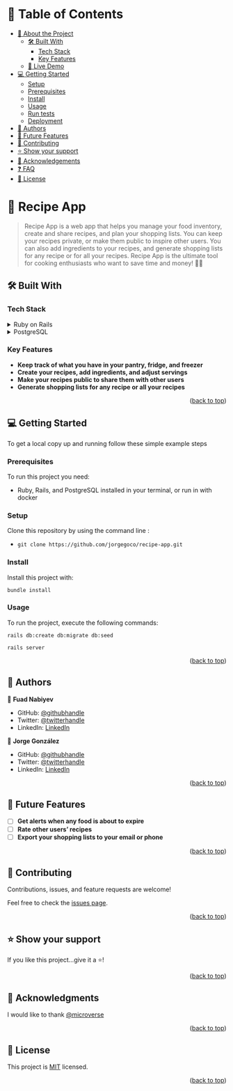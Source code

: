 <a name="readme-top"></a>

# 📗 Table of Contents

- [📖 About the Project](#about-project)
  - [🛠 Built With](#built-with)
    - [Tech Stack](#tech-stack)
    - [Key Features](#key-features)
  - [🚀 Live Demo](#live-demo)
- [💻 Getting Started](#getting-started)
  - [Setup](#setup)
  - [Prerequisites](#prerequisites)
  - [Install](#install)
  - [Usage](#usage)
  - [Run tests](#run-tests)
  - [Deployment](#triangular_flag_on_post-deployment)
- [👥 Authors](#authors)
- [🔭 Future Features](#future-features)
- [🤝 Contributing](#contributing)
- [⭐️ Show your support](#support)
- [🙏 Acknowledgements](#acknowledgements)
- [❓ FAQ](#faq)
- [📝 License](#license)


# 📖 Recipe App <a name="about-project"></a>

> Recipe App is a web app that helps you manage your food inventory, create and share recipes, and plan your shopping lists. You can keep your recipes private, or make them public to inspire other users. You can also add ingredients to your recipes, and generate shopping lists for any recipe or for all your recipes. Recipe App is the ultimate tool for cooking enthusiasts who want to save time and money! 👩‍🍳

## 🛠 Built With <a name="built-with"></a>

### Tech Stack <a name="tech-stack"></a>

<details>
  <summary>Ruby on Rails</summary>
  <ul>
    <li><a href="https://ruby-doc.org/core-3.1.2/">Ruby</a></li>
  </ul>
    <ul>
    <li><a href="https://ruby-doc.org/core-3.1.2/">Rails</a></li>
  </ul>
</details>
<details>
  <summary>PostgreSQL </summary>
  <ul>
    <li><a href="https://www.postgresql.org/download/">PostgreSQL </a></li>
  </ul>
</details>


### Key Features <a name="key-features"></a>

- **Keep track of what you have in your pantry, fridge, and freezer**
- **Create your recipes, add ingredients, and adjust servings**
- **Make your recipes public to share them with other users**
- **Generate shopping lists for any recipe or all your recipes**

<p align="right">(<a href="#readme-top">back to top</a>)</p>


## 💻 Getting Started <a name="getting-started"></a>

To get a local copy up and running follow these simple example steps

### Prerequisites

To run this project you need:

- Ruby, Rails, and PostgreSQL installed in your terminal, or run in with docker

### Setup

Clone this repository by using the command line :

- `git clone https://github.com/jorgegoco/recipe-app.git`

### Install

Install this project with:

`bundle install`

### Usage

To run the project, execute the following commands:

`rails db:create db:migrate db:seed`

`rails server`


<p align="right">(<a href="#readme-top">back to top</a>)</p>


## 👥 Authors <a name="authors"></a>

👤 **Fuad Nabiyev**

- GitHub: [@githubhandle](https://github.com/FuadNabi)
- Twitter: [@twitterhandle](https://twitter.com/FuadNebiyev2)
- LinkedIn: [LinkedIn](https://www.linkedin.com/in/fuad-nabiyev/)

👤 **Jorge González**

- GitHub: [@githubhandle](https://github.com/jorgegoco)
- Twitter: [@twitterhandle](https://twitter.com/JorgeGo78017548)
- LinkedIn: [LinkedIn](https://www.linkedin.com/in/jorgegoco/)


<p align="right">(<a href="#readme-top">back to top</a>)</p>


## 🔭 Future Features <a name="future-features"></a>

- [ ] **Get alerts when any food is about to expire**
- [ ] **Rate other users’ recipes**
- [ ] **Export your shopping lists to your email or phone**

<p align="right">(<a href="#readme-top">back to top</a>)</p>


## 🤝 Contributing <a name="contributing"></a>

Contributions, issues, and feature requests are welcome!

Feel free to check the [issues page](https://github.com/jorgegoco/recipe-app/issues).

<p align="right">(<a href="#readme-top">back to top</a>)</p>


## ⭐️ Show your support <a name="support"></a>

If you like this project...give it a ⭐️!

<p align="right">(<a href="#readme-top">back to top</a>)</p>


## 🙏 Acknowledgments <a name="acknowledgements"></a>

I would like to thank [@microverse](https://www.microverse.org/)

<p align="right">(<a href="#readme-top">back to top</a>)</p>

<!-- LICENSE -->

## 📝 License <a name="license"></a>

This project is [MIT](./MIT.md) licensed.

<p align="right">(<a href="#readme-top">back to top</a>)</p>
